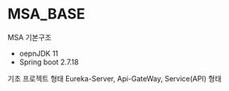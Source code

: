 # MSA_BASE
MSA 기본구조

- oepnJDK 11
- Spring boot 2.7.18

기초 프로젝트 형태
Eureka-Server, Api-GateWay, Service(API) 형태 
